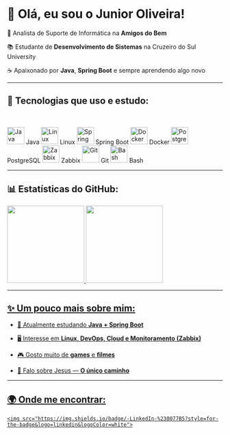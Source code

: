 # 👋 Olá, eu sou o Junior Oliveira!


🎯 Analista de Suporte de Informática na **Amigos do Bem**  

📚 Estudante de **Desenvolvimento de Sistemas** na Cruzeiro do Sul University  

☕ Apaixonado por **Java**, **Spring Boot** e sempre aprendendo algo novo  


---


## 🚀 Tecnologias que uso e estudo:

<div style="display: inline_block"><br>

  <img src="https://cdn.jsdelivr.net/gh/devicons/devicon@latest/icons/java/java-original.svg" alt="Java" width="40" height="40"/> Java  <img src="https://cdn.jsdelivr.net/gh/devicons/devicon@latest/icons/linux/linux-original.svg" alt="Linux" width="40" height="40"/> Linux 
 <img src="https://cdn.jsdelivr.net/gh/devicons/devicon@latest/icons/spring/spring-original.svg" alt="Spring" width="40" height="40"/> Spring Boot  <img src="https://cdn.jsdelivr.net/gh/devicons/devicon@latest/icons/docker/docker-plain.svg" alt="Docker" width="40" height="40"/> Docker 
 <img src="https://cdn.jsdelivr.net/gh/devicons/devicon@latest/icons/postgresql/postgresql-original.svg" alt="PostgreSQL" width="40" height="40"/> PostgreSQL  <img src="https://cdn.jsdelivr.net/gh/devicons/devicon@latest/icons/zabbix/zabbix-original.svg" alt="Zabbix" width="40" height="40"/> Zabbix 
 <img src="https://cdn.jsdelivr.net/gh/devicons/devicon@latest/icons/git/git-original.svg" alt="Git" width="40" height="40"/> Git  <img src="https://cdn.jsdelivr.net/gh/devicons/devicon@latest/icons/bash/bash-original.svg" alt="Bash" width="40" height="40"/> Bash 


</div>


---


## 📊 Estatísticas do GitHub:

<div>

  <a href="https://github.com/TempJunior">

  <img height="180em" src="https://github-readme-stats.vercel.app/api?username=tempjunior&show_icons=true&theme=tokyonight&include_all_commits=true&count_private=true"/>

  <img height="180em" src="https://github-readme-stats.vercel.app/api/top-langs/?username=tempjunior&layout=compact&langs_count=7&theme=tokyonight"/>

</div>


---


## ✨ Um pouco mais sobre mim:

- 🌱 Atualmente estudando **Java + Spring Boot**  

- 🖥️ Interesse em **Linux, DevOps, Cloud e Monitoramento (Zabbix)**  

- 🎮 Gosto muito de **games** e **filmes**  

- 🙏 Falo sobre Jesus — **O único caminho**  


---


## 🌍 Onde me encontrar:

<div> 

  <a href="https://www.linkedin.com/in/junior-oliveira-91095a297" target="_blank">

    <img src="https://img.shields.io/badge/-LinkedIn-%230077B5?style=for-the-badge&logo=linkedin&logoColor=white">

  </a>

</div> 
